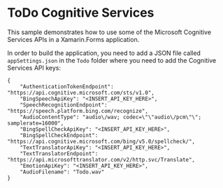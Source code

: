 ToDo Cognitive Services
=======================

This sample demonstrates how to use some of the Microsoft Cognitive Services APIs in a Xamarin.Forms application. 

In order to build the application, you need to add a JSON file called `appSettings.json` in the `Todo` folder where you need to add the Cognitive Services API keys:

```
{
	"AuthenticationTokenEndpoint": "https://api.cognitive.microsoft.com/sts/v1.0",
    "BingSpeechApiKey": "<INSERT_API_KEY_HERE>",
    "SpeechRecognitionEndpoint": "https://speech.platform.bing.com/recognize",
    "AudioContentType": "audio\/wav; codec=\"\"audio\/pcm\"\"; samplerate=16000",
    "BingSpellCheckApiKey": "<INSERT_API_KEY_HERE>",
    "BingSpellCheckEndpoint": "https://api.cognitive.microsoft.com/bing/v5.0/spellcheck/",
    "TextTranslatorApiKey": "<INSERT_API_KEY_HERE>",
    "TextTranslatorEndpoint": "https://api.microsofttranslator.com/v2/http.svc/Translate",
    "EmotionApiKey": "<INSERT_API_KEY_HERE>",
    "AudioFilename": "Todo.wav"
}
```

